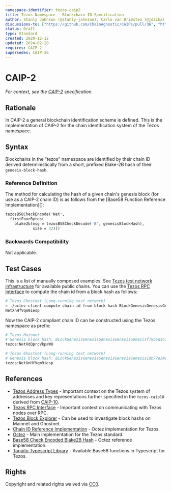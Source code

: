 ```yaml
---
namespace-identifier: tezos-caip2
title: Tezos Namespace - Blockchain ID Specification
author: Stanly Johnson (@stanly-johnson), Carlo van Driesten (@jdsika)
discussions-to: ["https://github.com/ChainAgnostic/CAIPs/pull/36", "https://gitlab.com/tezos/tezos/-/issues/1029", https://github.com/ChainAgnostic/namespaces/pull/40]
status: Draft
type: Standard
created: 2020-12-12
updated: 2024-02-20
requires: CAIP-2
supersedes: CAIP-26
---
```



# CAIP-2

*For context, see the [CAIP-2][] specification.*

## Rationale

In CAIP-2 a general blockchain identification scheme is defined. This is the implementation of CAIP-2 for the chain identification system of the Tezos namespace.

## Syntax

Blockchains in the "tezos" namespace are identified by their chain ID derived deterministically from a short, prefixed Blake-2B hash of their `genesis-block-hash`.

### Reference Definition

The method for calculating the hash of a given chain's genesis block (for use as a CAIP-2 chain ID) is as follows from the [Base58 Function Reference Implementation][]:

```ocaml
tezosB58CheckEncode('Net',
  firstFourBytes(
    blake2b(msg = tezosB58CheckDecode('B', genesisBlockHash),
            size = 32)))
```

### Backwards Compatibility

Not applicable.

## Test Cases

This is a list of manually composed examples. See [Tezos test network infrastructure][] for available public chains. You can use the [Tezos RPC Interface][] to compute the chain id from a block hash as follows:

```bash
# Tezos Ghostnet (Long-running test network)
> ./octez-client compute chain id from block hash BLockGenesisGenesisGenesisGenesisGenesis1db77eJNeJ9
NetXnHfVqm9iesp
```

Now the CAIP-2 compliant chain ID can be constructed using the Tezos namespace as prefix:

```bash
# Tezos Mainnet
# Genesis block hash: BLockGenesisGenesisGenesisGenesisGenesisf79b5d1CoW2
tezos:NetXdQprcVkpaWU

# Tezos Ghostnet (Long-running test network)
# Genesis block hash: BLockGenesisGenesisGenesisGenesisGenesis1db77eJNeJ9
tezos:NetXnHfVqm9iesp
```

## References

- [Tezos Address Types][] - Important context on the Tezos system of addresses and key representations further specified in the `tezos-caip10` derived from [CAIP-10].
- [Tezos RPC Interface][] - Important context on communicating with Tezos nodes over RPC.
- [Tezos Block Explorer][] - Can be used to investigate block hashs on Mainnet and Ghostnet.
- [Chain ID Reference Implementation][] - Octez implementation for Tezos.
- [Octez][] - Main implementation for the Tezos standard.
- [Base58 Check Encoded Blake2B Hash][] - Octez reference implementation.
- [Taquito Typescript Library][] - Available Base58 functions in Typescript for Tezos.

[CAIP-2]: https://chainagnostic.org/CAIPs/caip-2
[Tezos Address Types]: https://tezos.gitlab.io/introduction/howtouse.html#implicit-accounts-and-smart-contracts
[Tezos RPC Interface]: https://tezos.gitlab.io/introduction/howtouse.html#rpc-interface
[Tezos Block Explorer]: https://tzstats.com/
[Chain ID Reference Implementation]: https://gitlab.com/tezos/tezos/-/blob/5bb8fd589cc8777f44c795b71acf3e0a5dcac06f/src/lib_crypto/chain_id.ml
[Octez]: https://research-development.nomadic-labs.com/announcing-octez.html
[Base58 Check Encoded Blake2B Hash]: https://gitlab.com/tezos/tezos/-/blob/5bb8fd589cc8777f44c795b71acf3e0a5dcac06f/src/lib_crypto/blake2B.ml
[Taquito Typescript Library]: https://tezostaquito.io/typedoc/functions/_taquito_utils.b58decode#b58decode
[CAIP-10]: https://chainagnostic.org/CAIPs/caip-10
[Tezos test network infrastructure]: https://teztnets.com/

## Rights

Copyright and related rights waived via [CC0](https://creativecommons.org/publicdomain/zero/1.0/).
